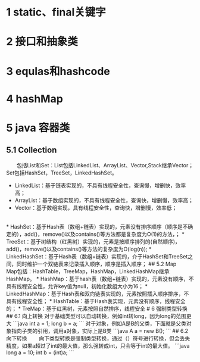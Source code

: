 # 1 static、final关键字
# 2 接口和抽象类
# 3 equlas和hashcode
# 4 hashMap
# 5 java 容器类
## 5.1 Collection
&emsp;&emsp;包括List和Set：List包括LinkedList、ArrayList、Vector,Stack继承Vector；Set包括HashSet，TreeSet，LinkedHashSet。
* LinkedList：基于链表实现的，不具有线程安全性，查询慢，增删快，效率高；
* ArrayList：基于数组实现的，不具有线程安全性，查询快，增删慢，效率高；
* Vector：基于数组实现，具有线程安全性，查询快，增删慢，效率低；
<br>
* HashSet：基于Hash表（数组+链表）实现的，元素没有排序顺序（顺序是不确定的），add()，remove()以及contains()等方法都是复杂度为O(1)的方法，；
* TreeSet：基于树结构（红黑树）实现的，元素是按顺序排列的(自然顺序)，add()，remove()以及contains()等方法的复杂度为O(log(n));
* LinkedHashSet：基于Hash表（数组+链表）实现的，介于HashSet和TreeSet之间，同时维护一个双链表来记录插入顺序，顺序是插入顺序；
## 5.2 Map
&emsp;&emsp;Map包括：HashTable，TreeMap，HashMap，LinkedHashMap继承HashMap。
* HashMap：基于hash表（数组+链表）实现的，元素没有顺序，不具有线程安全性，允许key值为null，初始化数组大小为16；
* LinkedHashMap：基于Hash表和双向链表实现的，元素按照插入顺序排序，不具有线程安全性；
* HashTable：基于Hash表实现，元素没有顺序，线程安全的；
* TreMap：基于红黑树，元素按照自然排序，线程安全
# 6 强制类型转换
## 6.1 向上转换
对于基础类型可以自动转换，例如int转long，因为long的范围更大
```java
int a = 1;
long b = a;
```
对于对象，例如A是B的父类，下面就是父类对象指向子类的引用，调用a对象，实际上是B类
```java
A a = new B();
```
## 6.2 向下转换
&emsp;&emsp;向下类型转换是强制类型转换，通过（）符号进行转换，但会丢失精度，如果a超过了int的最大值，那么强转成int，只会等于int的最大值。
```java
long a = 10;
int b = (int)a;
```